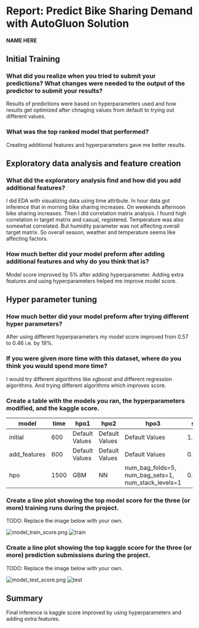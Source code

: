# Report: Predict Bike Sharing Demand with AutoGluon Solution
#### NAME HERE

## Initial Training
### What did you realize when you tried to submit your predictions? What changes were needed to the output of the predictor to submit your results?
Results of predictions were based on hyperparameters used and how results get optimized after chnaging values from default to trying out different values.

### What was the top ranked model that performed?
Creating additional features and hyperparameters gave me better results. 

## Exploratory data analysis and feature creation
### What did the exploratory analysis find and how did you add additional features?
I did EDA with visualizing data using time attribute. In hour data got inference that in morning bike sharing increases. On weekends afternoon bike sharing increases.
Then I did correlation matrix analysis. I found high correlation in target matrix and casual, registered. Temperature was also somewhat correlated. But humidity parameter was not affecting overall target matrix. So overall season, weather and temperature seems like affecting factors. 

### How much better did your model preform after adding additional features and why do you think that is?
Model score improved by 5% after adding hyperparameter. Adding extra features and using hyperparameters helped me improve model score.

## Hyper parameter tuning
### How much better did your model preform after trying different hyper parameters?
After using different hyperparameters my model score improved from 0.57 to 0.46 i.e. by 19%.

### If you were given more time with this dataset, where do you think you would spend more time?
I would try different algorithms like xgboost and different regression algorithms. And trying different algorithms which improves score.

### Create a table with the models you ran, the hyperparameters modified, and the kaggle score.
|model|time|hpo1|hpo2|hpo3|score|
|--|--|--|--|--|--|
|initial|600|Default Values|Default Values|Default Values|1.38964|
|add_features|600|Default Values|Default Values|Default Values|0.48265|
|hpo|1500|GBM|NN|num_bag_folds=5, num_bag_sets=1, num_stack_levels=1|0.51059|
    
### Create a line plot showing the top model score for the three (or more) training runs during the project.

TODO: Replace the image below with your own.

![model_train_score.png](nd009t-c1-intro-to-ml-project-starter/model_train_score.png)
![train](https://user-images.githubusercontent.com/96059146/149206899-07407867-228c-45e3-a1ae-60c6f20eb4ed.png)

### Create a line plot showing the top kaggle score for the three (or more) prediction submissions during the project.

TODO: Replace the image below with your own.

![model_test_score.png](nd009t-c1-intro-to-ml-project-starter/model_test_score.png)
![test](https://user-images.githubusercontent.com/96059146/149206807-f463d44e-c9ea-404e-8fa2-50893c9e8947.png)

## Summary
Final inference is kaggle score improved by using hyperparameters and adding extra features.
